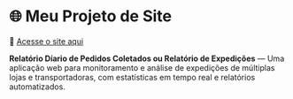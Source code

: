 # 🌐 Meu Projeto de Site

🔗 [Acesse o site aqui]([https://usuario.github.io/nome-do-repositorio/](https://ozymandiasbrando.github.io/Relatorio-Diario-de-Pedidos-de-Coletados/))

**Relatório Díario de Pedidos Coletados ou Relatório de Expedições**  — Uma aplicação web para monitoramento e análise de expedições de múltiplas lojas e transportadoras, com estatísticas em tempo real e relatórios automatizados.
